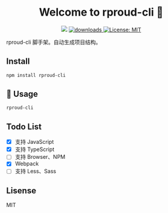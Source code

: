 <h1 align="center">Welcome to rproud-cli 👋</h1>
<p align="center">
  <img src="https://img.shields.io/npm/v/rproud-cli.svg?orange=blue" />
  <a href="https://www.npmjs.com/package/rproud-cli">
    <img alt="downloads" src="https://img.shields.io/npm/dm/rproud-cli.svg?color=blue" target="_blank" />
  </a>
  <a href="https://github.com/wwyx778/rproud-cli/blob/master/LICENSE">
    <img alt="License: MIT" src="https://img.shields.io/badge/license-MIT-yellow.svg" target="_blank" />
  </a>
</p>

rproud-cli 脚手架。自动生成项目结构。

## Install

```sh
npm install rproud-cli
```

## 🚀 Usage

```sh
rproud-cli
```

## Todo List
- [x] 支持 JavaScript
- [x] 支持 TypeScript
- [ ] 支持 Browser、NPM
- [x] Webpack
- [ ] 支持 Less、Sass

## Lisense
MIT
